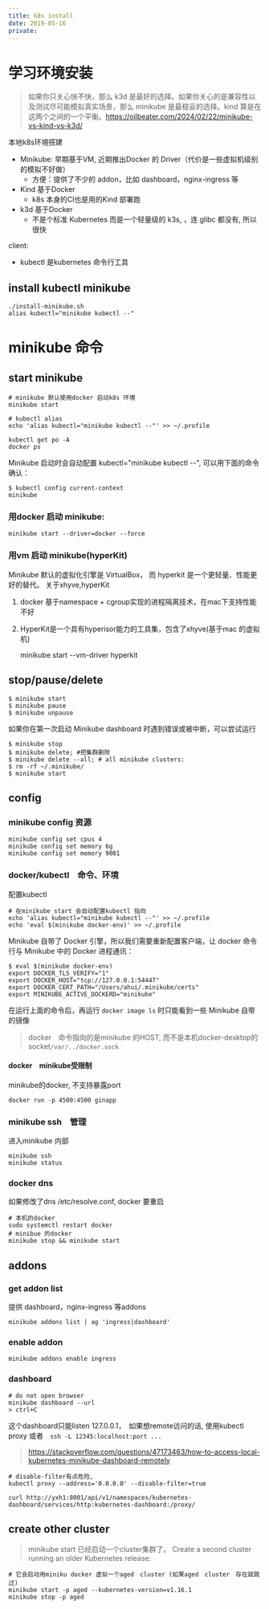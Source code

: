 ```yaml
---
title: k8s install
date: 2019-05-16
private:
---
```

# 学习环境安装
> 如果你只关心快不快，那么 k3d 是最好的选择。如果你关心的是兼容性以及测试尽可能模拟真实场景，那么 minikube 是最稳妥的选择。kind 算是在这两个之间的一个平衡。https://oilbeater.com/2024/02/22/minikube-vs-kind-vs-k3d/

本地k8s环境搭建
- Minikube: 早期基于VM, 近期推出Docker 的 Driver（代价是一些虚拟机级别的模拟不好做）
    - 方便：提供了不少的 addon，比如 dashboard，nginx-ingress 等
- Kind  基于Docker
    - k8s 本身的CI也是用的Kind 部署跑
- k3d 基于Docker
    - 不是个标准 Kubernetes 而是一个轻量级的 k3s, ，连 glibc 都没有, 所以很快

client:
- kubectl 是kubernetes 命令行工具

## install kubectl minikube

    ./install-minikube.sh
    alias kubectl="minikube kubectl --"

# minikube 命令
## start minikube 

    # minikube 默认使用docker 启动k8s 环境
    minikube start

    # kubectl alias
    echo 'alias kubectl="minikube kubectl --"' >> ~/.profile

    kubectl get po -A
    docker ps

Minikube 启动时会自动配置 kubectl="minikube kubectl --", 可以用下面的命令确认：

    $ kubectl config current-context
    minikube

### 用docker 启动 minikube:
    minikube start --driver=docker --force

### 用vm 启动 minikube(hyperKit)
Minikube 默认的虚拟化引擎是 VirtualBox， 而 hyperkit 是一个更轻量、性能更好的替代。 关于xhyve,hyperKit

1. docker 基于namespace + cgroup实现的进程隔离技术，在mac下支持性能不好
2. HyperKit是一个具有hyperisor能力的工具集，包含了xhyve(基于mac 的虚拟机)

    minikube start --vm-driver hyperkit

## stop/pause/delete
    $ minikube start
    $ minikube pause
    $ minikube unpause

如果你在第一次启动 Minikube dashboard 时遇到错误或被中断，可以尝试运行

    $ minikube stop
    $ minikube delete; #把集群删除
    $ minikube delete --all; # all minikube clusters:
    $ rm -rf ~/.minikube/
    $ minikube start

## config
### minikube config 资源

    minikube config set cpus 4
    minikube config set memory 6g
    minikube config set memory 9001

### docker/kubectl　命令、环境
配置kubectl

    # 在minikube start 会自动配置kubectl 指向
    echo 'alias kubectl="minikube kubectl --"' >> ~/.profile
    echo 'eval $(minikube docker-env)' >> ~/.profile

Minikube 自带了 Docker 引擎，所以我们需要重新配置客户端，让 docker 命令行与 Minikube 中的 Docker 进程通讯：

    $ eval $(minikube docker-env)
    export DOCKER_TLS_VERIFY="1"
    export DOCKER_HOST="tcp://127.0.0.1:54447"
    export DOCKER_CERT_PATH="/Users/ahui/.minikube/certs"
    export MINIKUBE_ACTIVE_DOCKERD="minikube"

在运行上面的命令后，再运行 `docker image ls` 时只能看到一些 Minikube 自带的镜像
> docker　命令指向的是minikube 的HOST, 而不是本机docker-desktop的socket`/var/../docker.sock`
#### docker　minikube受限制
minikube的docker, 不支持暴露port

    docker run -p 4500:4500 ginapp

### minikube ssh　管理
进入minikube 内部

    minikube ssh
    minikube status

### docker dns
如果修改了dns /etc/resolve.conf, docker 要重启

    # 本机的docker 
    sudo systemctl restart docker
    # minibue 的docker
    minikube stop && minikube start

## addons
### get addon list
提供 dashboard，nginx-ingress 等addons

    minikube addons list | ag 'ingress|dashboard'

### enable addon
    minikube addons enable ingress

### dashboard
    # do not open browser
    minikube dashboard --url
    > ctrl+C

这个dashboard只能listen 127.0.0.1，　如果想remote访问的话, 使用kubectl proxy 或者　`ssh -L 12345:localhost:port ...`
> https://stackoverflow.com/questions/47173463/how-to-access-local-kubernetes-minikube-dashboard-remotely

    # disable-filter有点危险, 
    kubectl proxy --address='0.0.0.0' --disable-filter=true

    curl http://yxh1:8001/api/v1/namespaces/kubernetes-dashboard/services/http:kubernetes-dashboard:/proxy/


## create other cluster
> minikube start 已经启动一个cluster集群了。
Create a second cluster running an older Kubernetes release:

    # 它会启动用miniku docker 虚拟一个aged　cluster (如果aged　cluster　存在就跳过)
    minikube start -p aged --kubernetes-version=v1.16.1
    minikube stop -p aged 
